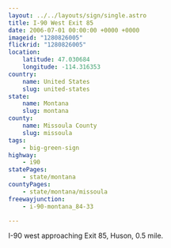 ```yaml
---
layout: ../../layouts/sign/single.astro
title: I-90 West Exit 85
date: 2006-07-01 00:00:00 +0000 +0000
imageid: "1280826005"
flickrid: "1280826005"
location:
    latitude: 47.030684
    longitude: -114.316353
country:
    name: United States
    slug: united-states
state:
    name: Montana
    slug: montana
county:
    name: Missoula County
    slug: missoula
tags:
    - big-green-sign
highway:
    - i90
statePages:
    - state/montana
countyPages:
    - state/montana/missoula
freewayjunction:
    - i-90-montana_84-33

---
```

I-90 west approaching Exit 85, Huson, 0.5 mile.